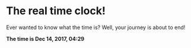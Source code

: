 # The real time clock!

Ever wanted to know what the time is? Well, your journey is about to end!

**The time is Dec 14, 2017, 04:29**